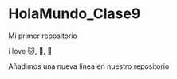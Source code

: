 # HolaMundo_Clase9

Mi primer repositorio 

i love :cat:, :dog:, :ice_cream:

Añadimos una nueva línea en nuestro repositorio
